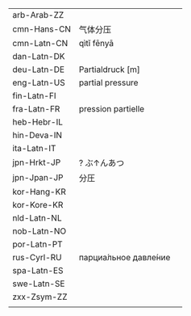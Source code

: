 | | | |
|-|-|-|
| arb-Arab-ZZ |  |  |
| cmn-Hans-CN | 气体分压 |  |
| cmn-Latn-CN | qìtǐ fēnyā |  |
| dan-Latn-DK |  |  |
| deu-Latn-DE | Partialdruck [m] |  |
| eng-Latn-US | partial pressure |  |
| fin-Latn-FI |  |  |
| fra-Latn-FR | pression partielle |  |
| heb-Hebr-IL |  |  |
| hin-Deva-IN |  |  |
| ita-Latn-IT |  |  |
| jpn-Hrkt-JP | ? ぶ↑んあつ |  |
| jpn-Jpan-JP | 分圧 |  |
| kor-Hang-KR |  |  |
| kor-Kore-KR |  |  |
| nld-Latn-NL |  |  |
| nob-Latn-NO |  |  |
| por-Latn-PT |  |  |
| rus-Cyrl-RU | парциа́льное давле́ние |  |
| spa-Latn-ES |  |  |
| swe-Latn-SE |  |  |
| zxx-Zsym-ZZ |  |  |
|  |  |  |
